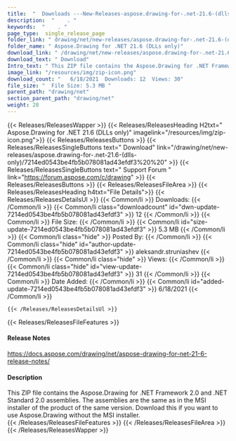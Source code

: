 ```yaml
---
title:  "  Downloads ---New-Releases-aspose.drawing-for-.net-21.6-(dlls-only) . " 
description:  "    . " 
keywords:  "    . " 
page_type:  single_release_page
folder_link: " drawing/net/new-releases/aspose.drawing-for-.net-21.6-(dlls-only)/"
folder_name: " Aspose.Drawing for .NET 21.6 (DLLs only)"
download_link: " /drawing/net/new-releases/aspose.drawing-for-.net-21.6-(dlls-only)/7214ed0543be4fb5b078081ad43efdf3"
download_text: " Download"
Intro_text: " This ZIP file contains the Aspose.Drawing for .NET Framework 2.0 and .NET Standa..."
image_link: "/resources/img/zip-icon.png"
download_count: "   6/18/2021  Downloads: 12  Views: 30"
file_size: "  File Size: 5.3 MB "
parent_path: "drawing/net"
section_parent_path: "drawing/net"
weight: 28 
---
```


{{< Releases/ReleasesWapper >}}
  {{< Releases/ReleasesHeading H2txt=" Aspose.Drawing for .NET 21.6 (DLLs only)" imagelink="/resources/img/zip-icon.png">}}
  {{< Releases/ReleasesButtons >}}
    {{< Releases/ReleasesSingleButtons text=" Download" link="/drawing/net/new-releases/aspose.drawing-for-.net-21.6-(dlls-only)/7214ed0543be4fb5b078081ad43efdf3%20%20" >}}
    {{< Releases/ReleasesSingleButtons text=" Support Forum " link="https://forum.aspose.com/c/drawing" >}}
  {{< Releases/ReleasesButtons >}}
  {{< Releases/ReleasesFileArea >}}
    {{< Releases/ReleasesHeading h4txt="File Details">}}
    {{< Releases/ReleasesDetailsUl >}}
            {{< Common/li  >}} Downloads: {{< /Common/li >}} 
      {{< Common/li class="downloadcount" id="dwn-update-7214ed0543be4fb5b078081ad43efdf3" >}} 12 {{< /Common/li >}} 
      {{< Common/li  >}} File Size: {{< /Common/li >}} 
      {{< Common/li id="size-update-7214ed0543be4fb5b078081ad43efdf3" >}} 5.3 MB {{< /Common/li >}} 
      {{< Common/li  class="hide" >}} Posted By: {{< /Common/li >}} 
      {{< Common/li class="hide" id="author-update-7214ed0543be4fb5b078081ad43efdf3" >}} aleksandr.struniashev {{< /Common/li >}} 
      {{< Common/li class="hide"  >}} Views: {{< /Common/li >}} 
      {{< Common/li class="hide" id="view-update-7214ed0543be4fb5b078081ad43efdf3" >}} 31 {{< /Common/li >}} 
      {{< Common/li  >}} Date Added: {{< /Common/li >}} 
      {{< Common/li id="added-update-7214ed0543be4fb5b078081ad43efdf3" >}} 6/18/2021 {{< /Common/li >}} 

    {{< /Releases/ReleasesDetailsUl >}}

  {{< Releases/ReleasesFileFeatures >}}
      <h4>Release Notes</h4><div><a href="https://docs.aspose.com/drawing/net/aspose-drawing-for-net-21-6-release-notes/">https://docs.aspose.com/drawing/net/aspose-drawing-for-net-21-6-release-notes/</a></div><h4>Description</h4><div class="HTMLDescription">This ZIP file contains the Aspose.Drawing for .NET Framework 2.0 and .NET Standard 2.0 assemblies. The assemblies are the same as in the MSI installer of the product of the same version. Download this if you want to use Aspose.Drawing without the MSI installer.</div>
  {{< /Releases/ReleasesFileFeatures >}}
 {{< /Releases/ReleasesFileArea >}}
{{< /Releases/ReleasesWapper >}}


